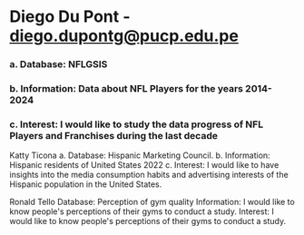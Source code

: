 # Diego Du Pont - diego.dupontg@pucp.edu.pe
### a. Database: NFLGSIS
### b. Information: Data about NFL Players for the years 2014-2024
### c. Interest: I would like to study the data progress of NFL Players and Franchises during the last decade

Katty Ticona
a. Database: Hispanic Marketing Council.
b. Information: Hispanic residents of United States 2022
c. Interest: I would like to have  insights into the media consumption habits and advertising interests of the Hispanic population in the United States.

Ronald Tello
Database: Perception of gym quality
Information: I would like to know people's perceptions of their gyms to conduct a study.
Interest: I would like to know people's perceptions of their gyms to conduct a study.
